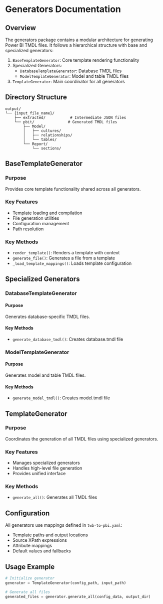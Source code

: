 # Generators Documentation

## Overview
The generators package contains a modular architecture for generating Power BI TMDL files. It follows a hierarchical structure with base and specialized generators:

1. `BaseTemplateGenerator`: Core template rendering functionality
2. Specialized Generators:
   - `DatabaseTemplateGenerator`: Database TMDL files
   - `ModelTemplateGenerator`: Model and table TMDL files
3. `TemplateGenerator`: Main coordinator for all generators

## Directory Structure
```
output/
└── {input_file_name}/
    ├── extracted/           # Intermediate JSON files
    └── pbit/               # Generated TMDL files
        ├── Model/
        │   ├── cultures/
        │   ├── relationships/
        │   └── tables/
        └── Report/
            └── sections/
```

## BaseTemplateGenerator

### Purpose
Provides core template functionality shared across all generators.

### Key Features
- Template loading and compilation
- File generation utilities
- Configuration management
- Path resolution

### Key Methods
- `render_template()`: Renders a template with context
- `generate_file()`: Generates a file from a template
- `_load_template_mappings()`: Loads template configuration

## Specialized Generators

### DatabaseTemplateGenerator

#### Purpose
Generates database-specific TMDL files.

#### Key Methods
- `generate_database_tmdl()`: Creates database.tmdl file

### ModelTemplateGenerator

#### Purpose
Generates model and table TMDL files.

#### Key Methods
- `generate_model_tmdl()`: Creates model.tmdl file

## TemplateGenerator

### Purpose
Coordinates the generation of all TMDL files using specialized generators.

### Key Features
- Manages specialized generators
- Handles high-level file generation
- Provides unified interface

### Key Methods
- `generate_all()`: Generates all TMDL files

## Configuration
All generators use mappings defined in `twb-to-pbi.yaml`:
- Template paths and output locations
- Source XPath expressions
- Attribute mappings
- Default values and fallbacks

## Usage Example
```python
# Initialize generator
generator = TemplateGenerator(config_path, input_path)

# Generate all files
generated_files = generator.generate_all(config_data, output_dir)
```
